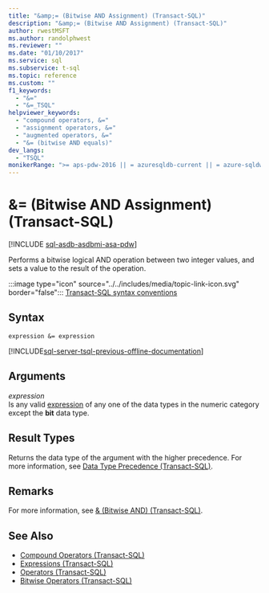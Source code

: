 ```yaml
---
title: "&amp;= (Bitwise AND Assignment) (Transact-SQL)"
description: "&amp;= (Bitwise AND Assignment) (Transact-SQL)"
author: rwestMSFT
ms.author: randolphwest
ms.reviewer: ""
ms.date: "01/10/2017"
ms.service: sql
ms.subservice: t-sql
ms.topic: reference
ms.custom: ""
f1_keywords:
  - "&="
  - "&=_TSQL"
helpviewer_keywords:
  - "compound operators, &="
  - "assignment operators, &="
  - "augmented operators, &="
  - "&= (bitwise AND equals)"
dev_langs:
  - "TSQL"
monikerRange: ">= aps-pdw-2016 || = azuresqldb-current || = azure-sqldw-latest || >= sql-server-2016 || >= sql-server-linux-2017 || = azuresqldb-mi-current"
---
```


# &amp;= (Bitwise AND Assignment) (Transact-SQL)

[!INCLUDE [sql-asdb-asdbmi-asa-pdw](../../includes/applies-to-version/sql-asdb-asdbmi-asa-pdw.md)]


Performs a bitwise logical AND operation between two integer values, and sets a value to the result of the operation.  
  
:::image type="icon" source="../../includes/media/topic-link-icon.svg" border="false"::: [Transact-SQL syntax conventions](../../t-sql/language-elements/transact-sql-syntax-conventions-transact-sql.md)  
  
## Syntax  
  
```syntaxsql  
expression &= expression  
```  
  
[!INCLUDE[sql-server-tsql-previous-offline-documentation](../../includes/sql-server-tsql-previous-offline-documentation.md)]

## Arguments

*expression*  
Is any valid [expression](../../t-sql/language-elements/expressions-transact-sql.md) of any one of the data types in the numeric category except the **bit** data type.  
  
## Result Types

Returns the data type of the argument with the higher precedence. For more information, see [Data Type Precedence &#40;Transact-SQL&#41;](../../t-sql/data-types/data-type-precedence-transact-sql.md).  
  
## Remarks

For more information, see [& &#40;Bitwise AND&#41; &#40;Transact-SQL&#41;](../../t-sql/language-elements/bitwise-and-transact-sql.md).  
  
## See Also

- [Compound Operators &#40;Transact-SQL&#41;](../../t-sql/language-elements/compound-operators-transact-sql.md)
- [Expressions &#40;Transact-SQL&#41;](../../t-sql/language-elements/expressions-transact-sql.md)
- [Operators &#40;Transact-SQL&#41;](../../t-sql/language-elements/operators-transact-sql.md)
- [Bitwise Operators &#40;Transact-SQL&#41;](../../t-sql/language-elements/bitwise-operators-transact-sql.md)
